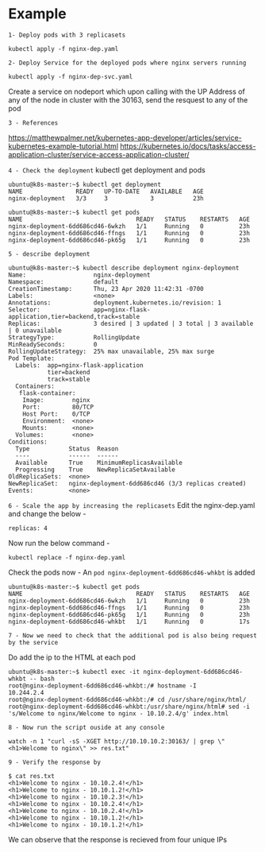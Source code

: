 # Example
`1- Deploy pods with 3 replicasets`
```
kubectl apply -f nginx-dep.yaml
```


`2- Deploy Service for the deployed pods where nginx servers running`
```
kubectl apply -f nginx-dep-svc.yaml
```

Create a service on nodeport which upon
calling with the UP Address of any  of the
node in cluster with the 30163, send the
resquest to any of the pod 

`3 - References`

https://matthewpalmer.net/kubernetes-app-developer/articles/service-kubernetes-example-tutorial.html
https://kubernetes.io/docs/tasks/access-application-cluster/service-access-application-cluster/

`4 - Check the deployment`
kubectl get deployment and pods

```
ubuntu@k8s-master:~$ kubectl get deployment
NAME               READY   UP-TO-DATE   AVAILABLE   AGE
nginx-deployment   3/3     3            3           23h
```

```
ubuntu@k8s-master:~$ kubectl get pods
NAME                                READY   STATUS    RESTARTS   AGE
nginx-deployment-6dd686cd46-6wkzh   1/1     Running   0          23h
nginx-deployment-6dd686cd46-ffngs   1/1     Running   0          23h
nginx-deployment-6dd686cd46-pk65g   1/1     Running   0          23h
```

`5 - describe deployment`

```
ubuntu@k8s-master:~$ kubectl describe deployment nginx-deployment
Name:                   nginx-deployment
Namespace:              default
CreationTimestamp:      Thu, 23 Apr 2020 11:42:31 -0700
Labels:                 <none>
Annotations:            deployment.kubernetes.io/revision: 1
Selector:               app=nginx-flask-application,tier=backend,track=stable
Replicas:               3 desired | 3 updated | 3 total | 3 available | 0 unavailable
StrategyType:           RollingUpdate
MinReadySeconds:        0
RollingUpdateStrategy:  25% max unavailable, 25% max surge
Pod Template:
  Labels:  app=nginx-flask-application
           tier=backend
           track=stable
  Containers:
   flask-container:
    Image:        nginx
    Port:         80/TCP
    Host Port:    0/TCP
    Environment:  <none>
    Mounts:       <none>
  Volumes:        <none>
Conditions:
  Type           Status  Reason
  ----           ------  ------
  Available      True    MinimumReplicasAvailable
  Progressing    True    NewReplicaSetAvailable
OldReplicaSets:  <none>
NewReplicaSet:   nginx-deployment-6dd686cd46 (3/3 replicas created)
Events:          <none>
```


`6 - Scale the app by increasing the replicasets`
Edit the nginx-dep.yaml and change the below - 

```
replicas: 4
```
Now run the below command -

```
kubectl replace -f nginx-dep.yaml
```

Check the pods now - An `pod nginx-deployment-6dd686cd46-whkbt` is added

```
ubuntu@k8s-master:~$ kubectl get pods
NAME                                READY   STATUS    RESTARTS   AGE
nginx-deployment-6dd686cd46-6wkzh   1/1     Running   0          23h
nginx-deployment-6dd686cd46-ffngs   1/1     Running   0          23h
nginx-deployment-6dd686cd46-pk65g   1/1     Running   0          23h
nginx-deployment-6dd686cd46-whkbt   1/1     Running   0          17s
```


`7 - Now we need to check that the additional pod is also being request by the service`

Do add the ip to the HTML at each pod
```
ubuntu@k8s-master:~$ kubectl exec -it nginx-deployment-6dd686cd46-whkbt -- bash
root@nginx-deployment-6dd686cd46-whkbt:/# hostname -I
10.244.2.4
root@nginx-deployment-6dd686cd46-whkbt:/# cd /usr/share/nginx/html/
root@nginx-deployment-6dd686cd46-whkbt:/usr/share/nginx/html# sed -i 's/Welcome to nginx/Welcome to nginx - 10.10.2.4/g' index.html
```

`8 - Now run the script ouside at any console `
```
watch -n 1 "curl -sS -XGET http://10.10.10.2:30163/ | grep \"<h1>Welcome to nginx\" >> res.txt"
```

`9 - Verify the response by `

```
$ cat res.txt 
<h1>Welcome to nginx - 10.10.2.4!</h1>
<h1>Welcome to nginx - 10.10.1.2!</h1>
<h1>Welcome to nginx - 10.10.2.3!</h1>
<h1>Welcome to nginx - 10.10.2.4!</h1>
<h1>Welcome to nginx - 10.10.2.4!</h1>
<h1>Welcome to nginx - 10.10.1.2!</h1>
<h1>Welcome to nginx - 10.10.1.2!</h1>
```

We can observe that the response is recieved from four unique IPs

